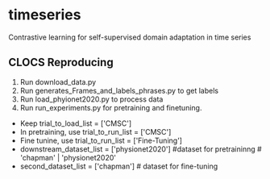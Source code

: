 # timeseries
Contrastive learning for self-supervised domain adaptation in time series


## CLOCS Reproducing
1. Run download_data.py
2. Run generates_Frames_and_labels_phrases.py to get labels
3. Run load_phyionet2020.py to process data
4. Run run_experiments.py for pretraining and finetuning. 
- Keep trial_to_load_list = ['CMSC']
- In pretraining, use trial_to_run_list =  ['CMSC'] 
- Fine tunine, use  trial_to_run_list =  ['Fine-Tuning']
- downstream_dataset_list = ['physionet2020'] #dataset for pretraininng # 'chapman' | 'physionet2020'
- second_dataset_list = ['chapman'] # dataset for fine-tuning
